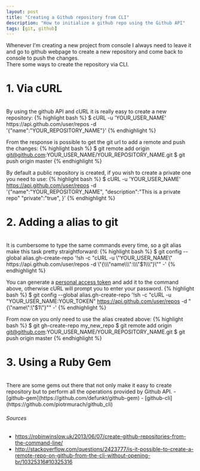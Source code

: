 ```yaml
---
layout: post
title: "Creating a Github repository from CLI"
description: "How to initialize a github repo using the Github API"
tags: [git, github]
---
```


Whenever I'm creating a new project from console I always need to leave it and go to github webpage to create a new repository and come back to console to push the changes.<br>
There some ways to create the repository via CLI.

# 1. Via cURL
<br>
By using the github API and cURL it is really easy to create a new repository:
{% highlight bash %}
$ cURL -u 'YOUR_USER_NAME' https://api.github.com/user/repos -d '{"name":"YOUR_REPOSITORY_NAME"}'
{% endhighlight %}

From the response is possible to get the git url to add a remote and push the changes:
{% highlight bash %}
$ git remote add origin git@github.com:YOUR_USER_NAME/YOUR_REPOSITORY_NAME.git
$ git push origin master
{% endhighlight %}

By default a public repository is created, if you wish to create a private one you need to use:
{% highlight bash %}
$ cURL -u 'YOUR_USER_NAME' https://api.github.com/user/repos -d '{"name":"YOUR_REPOSITORY_NAME", "description":"This is a private repo" "private":"true", }'
{% endhighlight %}

# 2. Adding a alias to git
<br>
It is cumbersome to type the same commands every time, so a git alias make this task pretty straightforward:
{% highlight bash %}
$ git config --global alias.gh-create-repo '!sh -c "cURL -u \"YOUR_USER_NAME\" https://api.github.com/user/repos -d \"{\\\"name\\\":\\\"$1\\\"}\"" -'
{% endhighlight %}


You can generate a [personal access token](https://github.com/settings/tokens/new) and add it to the command above, otherwise cURL will prompt you to enter your password.
{% highlight bash %}
$ git config --global alias.gh-create-repo '!sh -c "cURL -u \"YOUR_USER_NAME:YOUR_TOKEN\" https://api.github.com/user/repos -d \"{\\\"name\\\":\\\"$1\\\"}\"" -'
{% endhighlight %}

From now on you only need to use the alias created above:
{% highlight bash %}
$ git gh-create-repo my_new_repo
$ git remote add origin git@github.com:YOUR_USER_NAME/YOUR_REPOSITORY_NAME.git
$ git push origin master
{% endhighlight %}


# 3. Using a Ruby Gem
<br>
There are some gems out there that not only make it easy to create repository but to perform all the operations provided by Github API.
- [github-gem](https://github.com/defunkt/github-gem)
- [github-cli](https://github.com/piotrmurach/github_cli)


###### Sources
 - <https://robinwinslow.uk/2013/06/07/create-github-repositories-from-the-command-line/>
 - <http://stackoverflow.com/questions/2423777/is-it-possible-to-create-a-remote-repo-on-github-from-the-cli-without-opening-br/10325316#10325316>
